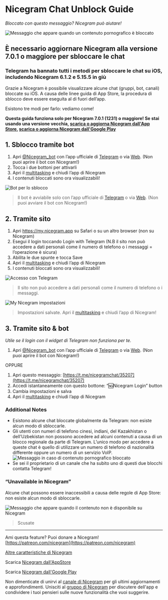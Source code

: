 # Nicegram Chat Unblock Guide

_Bloccato con questo messaggio? Nicegram può aiutare!_

![Messaggio che appare quando un contenuto pornografico è bloccato](images/ChannelBlockedPornBubble.png)

## È necessario aggiornare Nicegram alla versione 7.0.1 o maggiore per sbloccare le chat

### Telegram ha bannato tutti i metodi per sbloccare le chat su iOS, includendo Nicegram 6.1.2 e 5.15.5 in giù

Grazie a Nicegram è possibile visualizzare alcune chat (gruppi, bot, canali) bloccate su iOS.
A causa delle linee guida di App Store, la procedura di sblocco deve essere eseguita al di fuori dell’app.

Esistono tre modi per farlo: vediamo come!

**Questa guida funziona solo per Nicegram 7.0.1 (1231) o maggiore! Se stai usando una versione vecchia, [scarica o aggiorna Nicegram dall'App Store](https://apps.apple.com/app/apple-store/id1608870673?pt=119567154&ct=nicegram.app&mt=8), [scarica o aggiorna Nicegram dall'Google Play](https://play.google.com/store/apps/details?id=app.nicegram&utm_source=nicegram.app&utm_medium=main&utm_campaign=web)**

## 1. Sblocco tramite bot

1. Apri [@Nicegram_bot](https://t.me/nicegram_bot) con l’app ufficiale di [Telegram](https://apps.apple.com/us/app/telegram-messenger/id686449807?uo=4) o via [Web](https://web.telegram.org/). (Non puoi aprire il bot con Nicegram!)
2. Tocca i due bottoni per attivarli
3. Apri il [multitasking](https://support.apple.com/it-it/HT202070) e chiudi l’app di Nicegram
4. I contenuti bloccati sono ora visualizzabili!

![Bot per lo sblocco](images/UnlockBot.png)

> Il bot è avviabile solo con l’app ufficiale di [Telegram](https://apps.apple.com/us/app/telegram-messenger/id686449807?uo=4) o via [Web](https://web.telegram.org/). (Non puoi avviare il bot con Nicegram!)

## 2. Tramite sito

1. Apri <https://my.nicegram.app> su Safari o su un altro browser (non su Nicegram)
2. Esegui il login toccando Login with Telegram (N.B il sito non può accedere a dati personali come il numero di telefono o i messaggi = l’operazione è sicura)
3. Abilita le due spunte e tocca Save
4. Apri il [multitasking](https://support.apple.com/it-it/HT202070) e chiudi l’app di Nicegram
5. I contenuti bloccati sono ora visualizzabili!

![Accesso con Telegram](images/LoginTelegramAuth.png)

> Il sito non può accedere a dati personali come il numero di telefono o i messaggi.

![My Nicegram impostazioni](images/MyNicegramAppSettings.png)

> Impostazioni salvate. Apri il [multitasking](https://support.apple.com/it-it/HT202070) e chiudi l’app di Nicegram!

## 3. Tramite sito & bot

_Utile se il login con il widget di Telegram non funziona per te._

1. Apri [@Nicegram_bot](https://t.me/nicegram_bot) con l’app ufficiale di [Telegram](https://apps.apple.com/us/app/telegram-messenger/id686449807?uo=4) o via [Web](https://web.telegram.org/). (Non puoi aprire il bot con Nicegram!)

OPPURE

1. Apri questo messaggio: [https://t.me/nicegramchat/35207](https://t.me/nicegramchat/35207)
2. Accedi istantaneamente con questo bottone: “🆖Nicegram Login” button
3. Cambia impostazioni e salva
4. Apri il [multitasking](https://support.apple.com/it-it/HT202070) e chiudi l’app di Nicegram

### Additional Notes

* Esistono alcune chat bloccate globalmente da Telegram: non esiste alcun modo di sbloccarle.
* Gli utenti con numeri di telefono cinesi, indiani, del Kazakhistan o dell’Uzbekistan non possono accedere ad alcuni contenuti a causa di un blocco regionale da parte di Telegram. L’unico modo per accedere a queste chat è quello di utilizzare un numero di telefono di nazionalità differente oppure un numero di un servizio VoIP.
 ![Messaggio in caso di contenuto pornografico bloccato](images/ChannelBlockedPornMessage.png)
* Se sei il proprietario di un canale che ha subito uno di questi due blocchi contatta Telegram!

### “Unavailable in Nicegram”

Alcune chat possono essere inaccessibili a causa delle regole di App Store: non esiste alcun modo di sbloccarle.

![Messaggio che appare quando il contenuto non è disponibile su Nicegram](images/UnavailableInNicegram.png)

> Scusate

* * *

Ami questa feature? Puoi donare a Nicegram! [https://patreon.com/nicegram](https://patreon.com/nicegram)

[Altre caratteristiche di Nicegram](/it/features)

Scarica [Nicegram dall'AppStore](https://apps.apple.com/app/apple-store/id1608870673?pt=119567154&ct=nicegram.app&mt=8)

Scarica [Nicegram dall'Google Play](https://play.google.com/store/apps/details?id=app.nicegram&utm_source=nicegram.app&utm_medium=main&utm_campaign=web)


Non dimenticate di unirvi al [canale di Nicegram](https://t.me/nicegramapp) per gli ultimi aggiornamenti e approfondimenti. Unisciti al [gruppo di Nicegram](https://t.me/nicegram_it) per discutere dell'app e condividere i tuoi pensieri sulle nuove funzionalità che vuoi suggerire.
